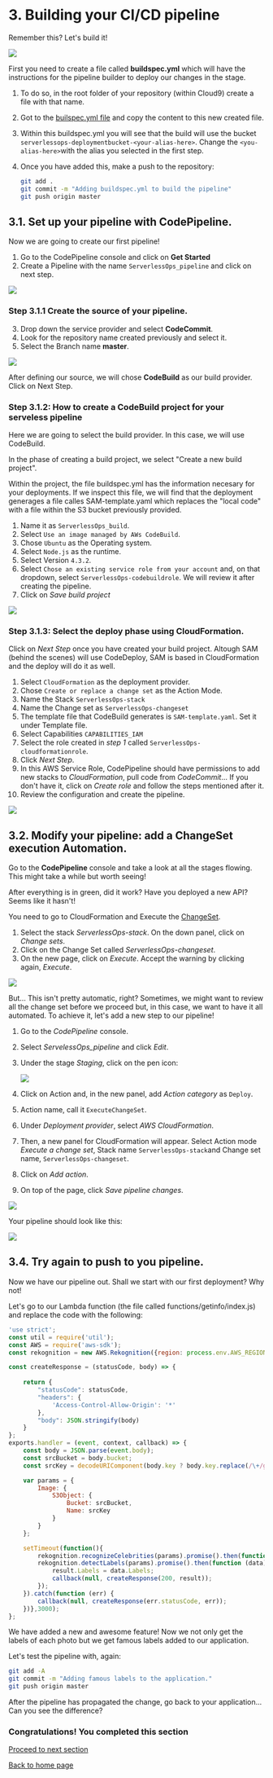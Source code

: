 # 3. Building your CI/CD pipeline

Remember this? Let's build it!

<img src="../images/diagrams/serverlessops-workshop-workflow.png" />

First you need to create a file called **buildspec.yml** which will have the instructions for the pipeline builder to deploy our changes in the stage.

1. To do so, in the root folder of your repository (within Cloud9) create a file with that name.
2. Got to the [builspec.yml file](../../buildspec.yml) and copy the content to this new created file.
3. Within this buildspec.yml you will see that the build will use the bucket ```serverlessops-deploymentbucket-<your-alias-here>```. Change the ```<you-alias-here>```with the alias you selected in the first step.
3. Once you have added this, make a push to the repository:

	```bash
	git add .
	git commit -m "Adding buildspec.yml to build the pipeline"
	git push origin master
	```
	

## 3.1. Set up your pipeline with CodePipeline.

Now we are going to create our first pipeline! 

1. Go to the CodePipeline console and click on **Get Started**
2. Create a Pipeline with the name ```ServerlessOps_pipeline``` and click on next step.

<img src="../images/codepipeline1.png" />

### Step 3.1.1 Create the source of your pipeline.

3. Drop down the service provider and select **CodeCommit**.
4. Look for the repository name created previously and select it.
5. Select the Branch name **master**.

<img src="../images/codepipeline2.png" />

After defining our source, we will chose **CodeBuild** as our build provider. Click on Next Step.

### Step 3.1.2: How to create a CodeBuild project for your serveless pipeline

Here we are going to select the build provider. In this case, we will use CodeBuild.

In the phase of creating a build project, we select "Create a new build project".

Within the project, the file buildspec.yml has the information necesary for your deployments. If we inspect this file, we will find that the deployment generages a file calles SAM-template.yaml which replaces the "local code" with a file within the S3 bucket previously provided.

1. Name it as ```ServerlessOps_build```.
2. Select ```Use an image managed by AWs CodeBuild```.
3. Chose ```Ubuntu``` as the Operating system.
4. Select ```Node.js``` as the runtime.
5. Select Version ```4.3.2```.
3. Select ```Chose an existing service role from your account``` and, on that dropdown, select ```ServerlessOps-codebuildrole```. We will review it after creating the pipeline.
4. Click on *Save build project*

<img src="../images/codepipeline3.png" />

### Step 3.1.3: Select the deploy phase using CloudFormation.

Click on *Next Step* once you have created your build project. Altough SAM (behind the scenes) will use CodeDeploy, SAM is based in CloudFormation and the deploy will do it as well.

1. Select ```CloudFormation``` as the deployment provider.
2. Chose ```Create or replace a change set``` as the Action Mode.
3. Name the Stack ```ServerlessOps-stack```
4. Name the Change set as ```ServerlessOps-changeset```
5. The template file that CodeBuild generates is ```SAM-template.yaml```. Set it under Template file.
6. Select Capabilities ```CAPABILITIES_IAM```
7. Select the role created in *step 1* called ```ServerlessOps-cloudformationrole```.
8. Click *Next Step*.
9. In this AWS Service Role, CodePipeline should have permissions to add new stacks to *CloudFormation*, pull code from *CodeCommit*... If you don't have it, click on *Create role* and follow the steps mentioned after it.
9. Review the configuration and create the pipeline.
<img src="../images/codepipeline4.png" />


## 3.2. Modify your pipeline: add a ChangeSet execution Automation.

Go to the **CodePipeline** console and take a look at all the stages flowing. This might take a while but worth seeing!

After everything is in green, did it work? Have you deployed a new API? Seems like it hasn't!

You need to go to CloudFormation and Execute the [ChangeSet](https://docs.aws.amazon.com/AWSCloudFormation/latest/UserGuide/using-cfn-updating-stacks-changesets.html).

1. Select the stack *ServerlessOps-stack*. On the down panel, click on *Change sets*. 
2. Click on the Change Set called *ServerlessOps-changeset*.
2. On the new page, click on *Execute*. Accept the warning by clicking again, *Execute*.

<img src="../images/cloudformation-execute.png" />

But... This isn't pretty automatic, right? Sometimes, we might want to review all the change set before we proceed but, in this case, we want to have it all automated. To achieve it, let's add a new step to our pipeline!

1. Go to the *CodePipeline* console.
2. Select *ServelessOps_pipeline* and click *Edit*.
3. Under the stage *Staging*, click on the pen icon:

	<img src="../images/codepipeline-staging-changeset.png" />
	
4. Click on Action and, in the new panel, add *Action category* as ```Deploy```.
5. Action name, call it ```ExecuteChangeSet```.
6. Under *Deployment provider*, select *AWS CloudFormation*.
7. Then, a new panel for CloudFormation will appear. Select Action mode *Execute a change set*, Stack name ```ServerlessOps-stack```and Change set name, ```ServerlessOps-changeset```.
8. Click on *Add action*.
9. On top of the page, click *Save pipeline changes*.


<img src="../images/codepipeline-staging-changeset-2.png" />

Your pipeline should look like this:

<img src="../images/codepipeline-staging-changeset-3.png" />



## 3.4. Try again to  push to you pipeline.

Now we have our pipeline out. Shall we start with our first deployment? Why not!

Let's go to our Lambda function (the file called functions/getinfo/index.js) and replace the code with the following:

```javascript
'use strict';
const util = require('util');
const AWS = require('aws-sdk');
const rekognition = new AWS.Rekognition({region: process.env.AWS_REGION});

const createResponse = (statusCode, body) => {
    
    return {
        "statusCode": statusCode,
        "headers": {
            'Access-Control-Allow-Origin': '*'
        },
        "body": JSON.stringify(body)
    }
};
exports.handler = (event, context, callback) => {
    const body = JSON.parse(event.body);
    const srcBucket = body.bucket;
    const srcKey = decodeURIComponent(body.key ? body.key.replace(/\+/g, " ") : null); 

    var params = {
        Image: {
            S3Object: {
                Bucket: srcBucket,
                Name: srcKey 
            }
        }
    };

    setTimeout(function(){
        rekognition.recognizeCelebrities(params).promise().then(function(result) {
        rekognition.detectLabels(params).promise().then(function (data){
            result.Labels = data.Labels;
            callback(null, createResponse(200, result));
        });
    }).catch(function (err) {
        callback(null, createResponse(err.statusCode, err));
    })},3000);    
};
```

We have added a new and awesome feature! Now we not only get the labels of each photo but we get famous labels added to our application.

Let's test the pipeline with, again:

````bash
git add -A
git commit -m "Adding famous labels to the application."
git push origin master
````

After the pipeline has propagated the change, go back to your application... Can you see the difference?

### Congratulations! You completed this section

[Proceed to next section](../3_building_your_ci_cd_pipeline/README.md)

[Back to home page](../../documentation/4_operations_advanced_features)

